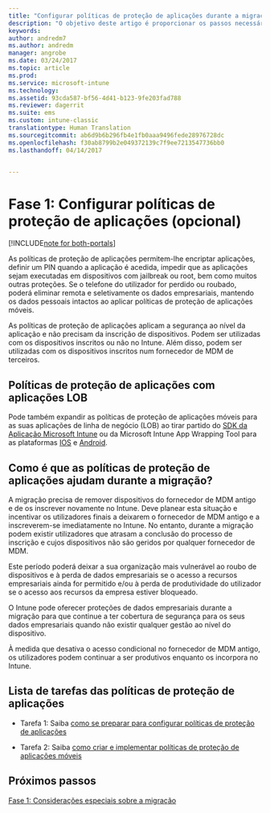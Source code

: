 ```yaml
---
title: "Configurar políticas de proteção de aplicações durante a migração do Intune | Documentos da Microsoft"
description: "O objetivo deste artigo é proporcionar os passos necessários para configurar as políticas de proteção de aplicações durante a migração do Intune."
keywords: 
author: andredm7
ms.author: andredm
manager: angrobe
ms.date: 03/24/2017
ms.topic: article
ms.prod: 
ms.service: microsoft-intune
ms.technology: 
ms.assetid: 93cda587-bf56-4d41-b123-9fe203fad788
ms.reviewer: dagerrit
ms.suite: ems
ms.custom: intune-classic
translationtype: Human Translation
ms.sourcegitcommit: ab6d9b6b296fb4e1fb0aaa9496fede28976728dc
ms.openlocfilehash: f30ab8799b2e049372139c7f9ee7213547736bb0
ms.lasthandoff: 04/14/2017


---
```


# <a name="phase-1-configure-app-protection-policies-optional"></a>Fase 1: Configurar políticas de proteção de aplicações (opcional)

[!INCLUDE[note for both-portals](../includes/note-for-both-portals.md)]

As políticas de proteção de aplicações permitem-lhe encriptar aplicações, definir um PIN quando a aplicação é acedida, impedir que as aplicações sejam executadas em dispositivos com jailbreak ou root, bem como muitos outras proteções. Se o telefone do utilizador for perdido ou roubado, poderá eliminar remota e seletivamente os dados empresariais, mantendo os dados pessoais intactos ao aplicar políticas de proteção de aplicações móveis.

As políticas de proteção de aplicações aplicam a segurança ao nível da aplicação e não precisam da inscrição de dispositivos. Podem ser utilizadas com os dispositivos inscritos ou não no Intune. Além disso, podem ser utilizadas com os dispositivos inscritos num fornecedor de MDM de terceiros.

## <a name="app-protection-policies-with-lob-apps"></a>Políticas de proteção de aplicações com aplicações LOB

Pode também expandir as políticas de proteção de aplicações móveis para as suas aplicações de linha de negócio (LOB) ao tirar partido do [SDK da Aplicação Microsoft Intune](https://docs.microsoft.com/intune/deploy-use/use-the-sdk-to-enable-apps-for-mobile-application-management) ou da Microsoft Intune App Wrapping Tool para as plataformas [IOS](https://www.microsoft.com/download/details.aspx?id=45218&751be11f-ede8-5a0c-058c-2ee190a24fa6=True) e [Android](https://www.microsoft.com/download/details.aspx?id=47267).

## <a name="how-do-app-protection-policies-help-during-migration"></a>Como é que as políticas de proteção de aplicações ajudam durante a migração?

A migração precisa de remover dispositivos do fornecedor de MDM antigo e de os inscrever novamente no Intune. Deve planear esta situação e incentivar os utilizadores finais a deixarem o fornecedor de MDM antigo e a inscreverem-se imediatamente no Intune. No entanto, durante a migração podem existir utilizadores que atrasam a conclusão do processo de inscrição e cujos dispositivos não são geridos por qualquer fornecedor de MDM.

Este período poderá deixar a sua organização mais vulnerável ao roubo de dispositivos e à perda de dados empresariais se o acesso a recursos empresariais ainda for permitido e/ou à perda de produtividade do utilizador se o acesso aos recursos da empresa estiver bloqueado.

O Intune pode oferecer proteções de dados empresariais durante a migração para que continue a ter cobertura de segurança para os seus dados empresariais quando não existir qualquer gestão ao nível do dispositivo.

À medida que desativa o acesso condicional no fornecedor de MDM antigo, os utilizadores podem continuar a ser produtivos enquanto os incorpora no Intune.

## <a name="task-list-for-app-protection-policies"></a>Lista de tarefas das políticas de proteção de aplicações

-   Tarefa 1: Saiba [como se preparar para configurar políticas de proteção de aplicações](https://docs.microsoft.com/intune/deploy-use/get-ready-to-configure-mobile-app-management-policies-with-microsoft-intune)

-   Tarefa 2: Saiba [como criar e implementar políticas de proteção de aplicações móveis](https://docs.microsoft.com/intune/deploy-use/create-and-deploy-mobile-app-management-policies-with-microsoft-intune)

## <a name="next-steps"></a>Próximos passos 

[Fase 1: Considerações especiais sobre a migração](https://docs.microsoft.com/intune/plan-design/migration-phase1-special-migration-considerations)


